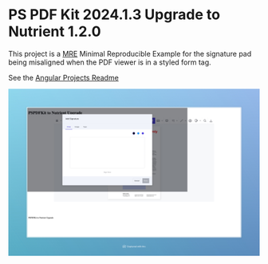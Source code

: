 # PS PDF Kit 2024.1.3 Upgrade to Nutrient 1.2.0

This project is a [MRE](https://stackoverflow.com/help/minimal-reproducible-example) Minimal Reproducible Example for the signature pad being misaligned when the PDF viewer is in a styled form tag. 

See the [Angular Projects Readme](./pspdfkit-2024-1-3-to-nutrient-1.2.0/README.md)

<img src="Pspdfkit202413ToNutrient120.jpeg">